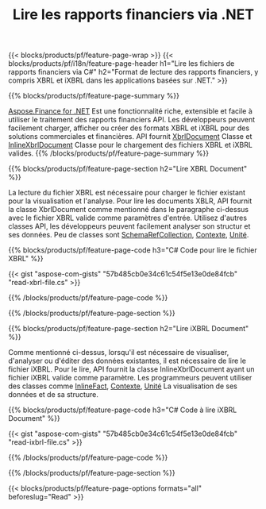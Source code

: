﻿---
title: Lire les rapports financiers via .NET
url: /fr/net/read/
description:  C# code pour lire les rapports financiers dans les fichiers XBRL et iXBRL via la bibliothèque .NET.
---
{{< blocks/products/pf/feature-page-wrap >}}
{{< blocks/products/pf/i18n/feature-page-header h1="Lire les fichiers de rapports financiers via C#" h2="Format de lecture des rapports financiers, y compris XBRL et iXBRL dans les applications basées sur .NET." >}}

{{% blocks/products/pf/feature-page-summary %}}

[Aspose.Finance for .NET](https://products.aspose.com/finance/net/) Est une fonctionnalité riche, extensible et facile à utiliser le traitement des rapports financiers API. Les développeurs peuvent facilement charger, afficher ou créer des formats XBRL et iXBRL pour des solutions commerciales et financières. API fournit [XbrlDocument](https://apireference.aspose.com/finance/net/aspose.finance.xbrl/xbrldocument) Classe et  [InlineXbrlDocument](https://apireference.aspose.com/finance/net/aspose.finance.xbrl.inline/inlinexbrldocument) Classe pour le chargement des fichiers XBRL et iXBRL valides.
{{% /blocks/products/pf/feature-page-summary %}}

{{% blocks/products/pf/feature-page-section h2="Lire XBRL Document" %}}

La lecture du fichier XBRL est nécessaire pour charger le fichier existant pour la visualisation et l'analyse. Pour lire les documents XBLR, API fournit la classe XbrlDocument comme mentionné dans le paragraphe ci-dessus avec le fichier XBRL valide comme paramètres d'entrée. Utilisez d'autres classes API, les développeurs peuvent facilement analyser son structur et ses données. Peu de classes sont [SchemaRefCollection](https://apireference.aspose.com/finance/net/aspose.finance.xbrl/schemarefcollection), [Contexte](https://apireference.aspose.com/finance/net/aspose.finance.xbrl/context), [Unité](https://apireference.aspose.com/finance/net/aspose.finance.xbrl/unit).

{{% blocks/products/pf/feature-page-code h3="C# Code pour lire le fichier XBRL" %}}

{{< gist "aspose-com-gists" "57b485cb0e34c61c54f5e13e0de84fcb" "read-xbrl-file.cs" >}} 

{{% /blocks/products/pf/feature-page-code %}}

{{% /blocks/products/pf/feature-page-section %}}

{{% blocks/products/pf/feature-page-section h2="Lire iXBRL Document" %}}

Comme mentionné ci-dessus, lorsqu'il est nécessaire de visualiser, d'analyser ou d'éditer des données existantes, il est nécessaire de lire le fichier iXBRL. Pour le lire, API fournit la classe InlineXbrlDocument ayant un fichier iXBRL valide comme paramètre. Les programmeurs peuvent utiliser des classes comme [InlineFact](https://apireference.aspose.com/finance/net/aspose.finance.xbrl.inline/inlinefact), [Contexte](https://apireference.aspose.com/finance/net/aspose.finance.xbrl/context), [Unité](https://apireference.aspose.com/finance/net/aspose.finance.xbrl/unit) La visualisation de ses données et de sa structure. 

{{% blocks/products/pf/feature-page-code h3="C# Code à lire iXBRL Document" %}}

{{< gist "aspose-com-gists" "57b485cb0e34c61c54f5e13e0de84fcb" "read-ixbrl-file.cs" >}}

{{% /blocks/products/pf/feature-page-code %}}

{{% /blocks/products/pf/feature-page-section %}}

{{< blocks/products/pf/feature-page-options formats="all" beforeslug="Read" >}}